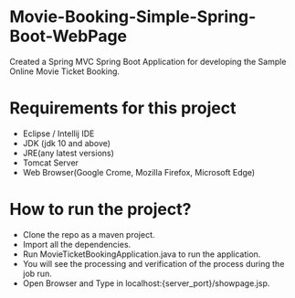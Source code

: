 # Movie-Booking-Simple-Spring-Boot-WebPage
Created a Spring MVC Spring Boot Application for developing the Sample Online Movie Ticket Booking.

# Requirements for this project
- Eclipse / Intellij IDE
- JDK (jdk 10 and above)
- JRE(any latest versions)
- Tomcat Server
- Web Browser(Google Crome, Mozilla Firefox, Microsoft Edge)

# How to run the project?
- Clone the repo as a maven project.
- Import all the dependencies.
- Run MovieTicketBookingApplication.java to run the application.
- You will see the processing and verification of the process during the job run.
- Open Browser and Type in localhost:{server_port}/showpage.jsp.
